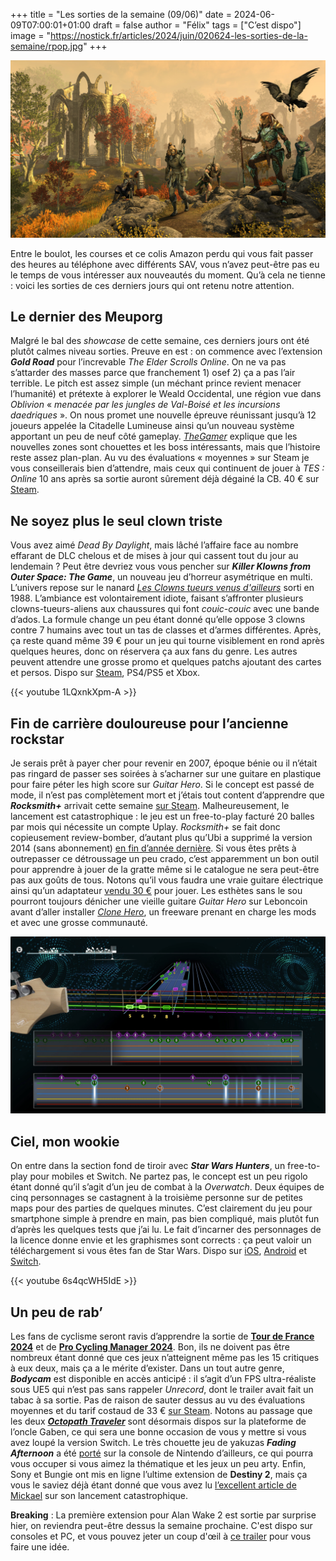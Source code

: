 +++
title = "Les sorties de la semaine (09/06)"
date = 2024-06-09T07:00:01+01:00
draft = false
author = "Félix"
tags = ["C’est dispo"]
image = "https://nostick.fr/articles/2024/juin/020624-les-sorties-de-la-semaine/rpop.jpg"
+++

![La dernière extension Gold Road pour TOS : Online](tos.jpg "Quand y’en a plus, y’en a encore")

Entre le boulot, les courses et ce colis Amazon perdu qui vous fait passer des heures au téléphone avec différents SAV, vous n’avez peut-être pas eu le temps de vous intéresser aux nouveautés du moment. Qu’à cela ne tienne : voici les sorties de ces derniers jours qui ont retenu notre attention.

## Le dernier des Meuporg

Malgré le bal des *showcase* de cette semaine, ces derniers jours ont été plutôt calmes niveau sorties. Preuve en est : on commence avec l’extension ***Gold Road*** pour l’increvable *The Elder Scrolls Online*. On ne va pas s’attarder des masses parce que franchement 1) osef 2) ça a pas l’air terrible. Le pitch est assez simple (un méchant prince revient menacer l’humanité) et prétexte à explorer le Weald Occidental, une région vue dans *Oblivion* « *menacée par les jungles de Val-Boisé et les incursions daedriques* ». On nous promet une nouvelle épreuve réunissant jusqu’à 12 joueurs appelée la Citadelle Lumineuse ainsi qu’un nouveau système apportant un peu de neuf côté gameplay. *[TheGamer](https://www.thegamer.com/the-elder-scrolls-online-gold-road-review-disappointingly-tone-deaf/)* explique que les nouvelles zones sont chouettes et les boss intéressants, mais que l’histoire reste assez plan-plan. Au vu des évaluations « moyennes » sur Steam je vous conseillerais bien d’attendre, mais ceux qui continuent de jouer à *TES : Online* 10 ans après sa sortie auront sûrement déjà dégainé la CB. 40 € sur [Steam](https://store.steampowered.com/app/2662630/The_Elder_Scrolls_Online_Gold_Road/).

## Ne soyez plus le seul clown triste

Vous avez aimé *Dead By Daylight*, mais lâché l’affaire face au nombre effarant de DLC chelous et de mises à jour qui cassent tout du jour au lendemain ? Peut être devriez vous vous pencher sur ***Killer Klowns from Outer Space: The Game***, un nouveau jeu d’horreur asymétrique en multi. L’univers repose sur le nanard *[Les Clowns tueurs venus d'ailleurs](https://fr.wikipedia.org/wiki/Les_Clowns_tueurs_venus_d'ailleurs)* sorti en 1988. L’ambiance est volontairement idiote, faisant s’affronter plusieurs clowns-tueurs-aliens aux chaussures qui font *couic-couic* avec une bande d’ados. La formule change un peu étant donné qu’elle oppose 3 clowns contre 7 humains avec tout un tas de classes et d’armes différentes. Après, ça reste quand même 39 € pour un jeu qui tourne visiblement en rond après quelques heures, donc on réservera ça aux fans du genre. Les autres peuvent attendre une grosse promo et quelques patchs ajoutant des cartes et persos. Dispo sur [Steam](https://store.steampowered.com/app/1556100/Killer_Klowns_from_Outer_Space_The_Game/), PS4/PS5 et Xbox. 

{{< youtube 1LQxnkXpm-A >}} 

## Fin de carrière douloureuse pour l’ancienne rockstar

Je serais prêt à payer cher pour revenir en 2007, époque bénie ou il n’était pas ringard de passer ses soirées à s’acharner sur une guitare en plastique pour faire péter les high score sur *Guitar Hero*. Si le concept est passé de mode, il n’est pas complètement mort et j’étais tout content d’apprendre que ***Rocksmith+*** arrivait cette semaine [sur Steam](https://store.steampowered.com/app/2834910/Rocksmith/). Malheureusement, le lancement est catastrophique : le jeu est un free-to-play facturé 20 balles par mois qui nécessite un compte Uplay. *Rocksmith+* se fait donc copieusement review-bomber, d’autant plus qu’Ubi a supprimé la version 2014 (sans abonnement) [en fin d’année dernière](https://nostickreloaded.substack.com/i/137536106/en-vrac). Si vous êtes prêts à outrepasser ce détroussage un peu crado, c’est apparemment un bon outil pour apprendre à jouer de la gratte même si le catalogue ne sera peut-être pas aux goûts de tous. Notons qu’il vous faudra une vraie guitare électrique ainsi qu’un adaptateur [vendu 30 €](https://www.amazon.fr/Câble-Rocksmith-pour-connecter-guitare/dp/B007KGISK6/) pour jouer. Les esthètes sans le sou pourront toujours dénicher une vieille guitare *Guitar Hero* sur Leboncoin avant d’aller installer *[Clone Hero](https://clonehero.net)*, un freeware prenant en charge les mods et avec une grosse communauté.

![Le jeu Rocksmith+](rocksmith.jpg "Dans mes souvenirs c'était plus fun Guitar Hero")

## Ciel, mon wookie

On entre dans la section fond de tiroir avec ***Star Wars Hunters***, un free-to-play pour mobiles et Switch. Ne partez pas, le concept est un peu rigolo étant donné qu’il s’agit d’un jeu de combat à la *Overwatch*. Deux équipes de cinq personnages se castagnent à la troisième personne sur de petites maps pour des parties de quelques minutes. C’est clairement du jeu pour smartphone simple à prendre en main, pas bien compliqué, mais plutôt fun d’après les quelques tests que j’ai lu. Le fait d’incarner des personnages de la licence donne envie et les graphismes sont corrects : ça peut valoir un téléchargement si vous êtes fan de Star Wars. Dispo sur [iOS](https://apps.apple.com/fr/app/star-wars-hunters/id1549708141), [Android](https://play.google.com/store/apps/details?id=com.zynga.starwars.hunters&hl=en) et [Switch](https://www.nintendo.com/fr-fr/Jeux/Jeux-a-telecharger-sur-Nintendo-Switch/STAR-WARS-Hunters--1923769.html).

{{< youtube 6s4qcWH5IdE >}} 

## Un peu de rab’ 

Les fans de cyclisme seront ravis d’apprendre la sortie de **[Tour de France 2024](https://store.steampowered.com/app/2494340/Tour_de_France_2024/)** et de **[Pro Cycling Manager 2024](https://store.steampowered.com/app/2494350/Pro_Cycling_Manager_2024/)**. Bon, ils ne doivent pas être nombreux étant donné que ces jeux n’atteignent même pas les 15 critiques à eux deux, mais ça a le mérite d’exister. Dans un tout autre genre, ***Bodycam*** est disponible en accès anticipé : il s’agit d’un FPS ultra-réaliste sous UE5 qui n’est pas sans rappeler *Unrecord*, dont le trailer avait fait un tabac à sa sortie. Pas de raison de sauter dessus au vu des évaluations moyennes et du tarif costaud de 33 € [sur Steam](https://store.steampowered.com/app/2406770/Bodycam/). Notons au passage que les deux ***[Octopath Traveler](https://store.steampowered.com/app/921570/OCTOPATH_TRAVELER/)*** sont désormais dispos sur la plateforme de l’oncle Gaben, ce qui sera une bonne occasion de vous y mettre si vous avez loupé la version Switch. Le très chouette jeu de yakuzas ***Fading Afternoon*** a été [porté](https://www.nintendo.com/fr-fr/Jeux/Jeux-a-telecharger-sur-Nintendo-Switch/Fading-Afternoon-2548511.html) sur la console de Nintendo d’ailleurs, ce qui pourra vous occuper si vous aimez la thématique et les jeux un peu arty. Enfin, Sony et Bungie ont mis en ligne l’ultime extension de **Destiny 2**, mais ça vous le saviez déjà étant donné que vous avez lu [l’excellent article de Mickael](https://nostick.fr/articles/2024/juin/0506-destiny-2-bungie-foire-lancement-the-final-shape/) sur son lancement catastrophique.

**Breaking** : La première extension pour Alan Wake 2 est sortie par surprise hier, on reviendra peut-être dessus la semaine prochaine. C'est dispo sur consoles et PC, et vous pouvez jeter un coup d'œil à [ce trailer](https://www.youtube.com/watch?v=O_-4XH79B7U) pour vous faire une idée.

